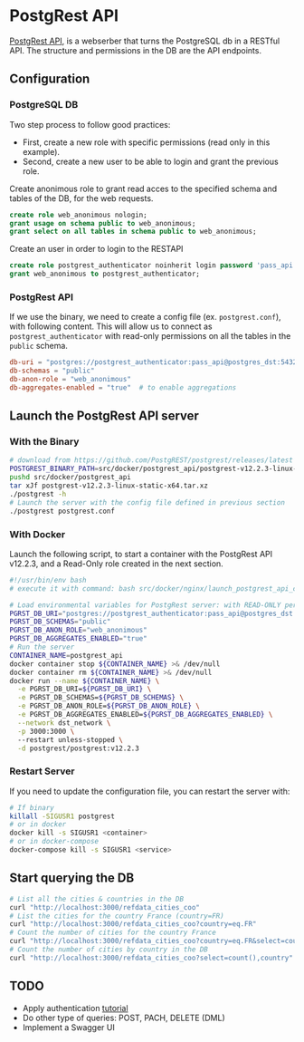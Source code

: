# PostgRest API

[PostgRest API](https://docs.postgrest.org/en/v12/index.html), is a webserber that turns the PostgreSQL db in a RESTful API. The structure and permissions in the DB are the API endpoints.

## Configuration

### PostgreSQL DB

Two step process to follow good practices:
- First, create a new role with specific permissions (read only in this example).
- Second, create a new user to be able to login and grant the previous role.

Create anonimous role to grant read acces to the specified schema and tables of the DB, for the web requests.

```sql
create role web_anonimous nologin;
grant usage on schema public to web_anonimous;
grant select on all tables in schema public to web_anonimous;
```

Create an user in order to login to the RESTAPI
```sql
create role postgrest_authenticator noinherit login password 'pass_api';
grant web_anonimous to postgrest_authenticator;
```

### PostgRest API

If we use the binary, we need to create a config file (ex. `postgrest.conf`), with following content. This will allow us to connect as `postgrest_authenticator` with read-only permissions on all the tables in the `public` schema.

```conf
db-uri = "postgres://postgrest_authenticator:pass_api@postgres_dst:5432/dst_airlines_db"
db-schemas = "public"
db-anon-role = "web_anonimous"
db-aggregates-enabled = "true"  # to enable aggregations
```

## Launch the PostgRest API server

### With the Binary

```bash
# download from https://github.com/PostgREST/postgrest/releases/latest
POSTGREST_BINARY_PATH=src/docker/postgrest_api/postgrest-v12.2.3-linux-static-x64.tar.xz
pushd src/docker/postgrest_api
tar xJf postgrest-v12.2.3-linux-static-x64.tar.xz
./postgrest -h
# Launch the server with the config file defined in previous section
./postgrest postgrest.conf
```

### With Docker

Launch the following script, to start a container with the PostgRest API v12.2.3, and a Read-Only role created in the next section.

```bash
#!/usr/bin/env bash
# execute it with command: bash src/docker/nginx/launch_postgrest_api_container.sh

# Load environmental variables for PostgRest server: with READ-ONLY permissions
PGRST_DB_URI="postgres://postgrest_authenticator:pass_api@postgres_dst:5432/dst_airlines_db"
PGRST_DB_SCHEMAS="public"
PGRST_DB_ANON_ROLE="web_anonimous"
PGRST_DB_AGGREGATES_ENABLED="true"
# Run the server
CONTAINER_NAME=postgrest_api
docker container stop ${CONTAINER_NAME} >& /dev/null
docker container rm ${CONTAINER_NAME} >& /dev/null
docker run --name ${CONTAINER_NAME} \
  -e PGRST_DB_URI=${PGRST_DB_URI} \
  -e PGRST_DB_SCHEMAS=${PGRST_DB_SCHEMAS} \
  -e PGRST_DB_ANON_ROLE=${PGRST_DB_ANON_ROLE} \
  -e PGRST_DB_AGGREGATES_ENABLED=${PGRST_DB_AGGREGATES_ENABLED} \
  --network dst_network \
  -p 3000:3000 \ 
  --restart unless-stopped \
  -d postgrest/postgrest:v12.2.3
```

### Restart Server

If you need to update the configuration file, you can restart the server with:

```bash
# If binary
killall -SIGUSR1 postgrest
# or in docker
docker kill -s SIGUSR1 <container>
# or in docker-compose
docker-compose kill -s SIGUSR1 <service>
```


## Start querying the DB

```bash
# List all the cities & countries in the DB
curl "http://localhost:3000/refdata_cities_coo"
# List the cities for the country France (country=FR)
curl "http://localhost:3000/refdata_cities_coo?country=eq.FR"
# Count the number of cities for the country France
curl "http://localhost:3000/refdata_cities_coo?country=eq.FR&select=count()"
# Count the number of cities by country in the DB
curl "http://localhost:3000/refdata_cities_coo?select=count(),country"
```

## TODO

- Apply authentication [tutorial](https://docs.postgrest.org/en/v12/tutorials/tut1.html)
- Do other type of queries: POST, PACH, DELETE (DML)
- Implement a Swagger UI
